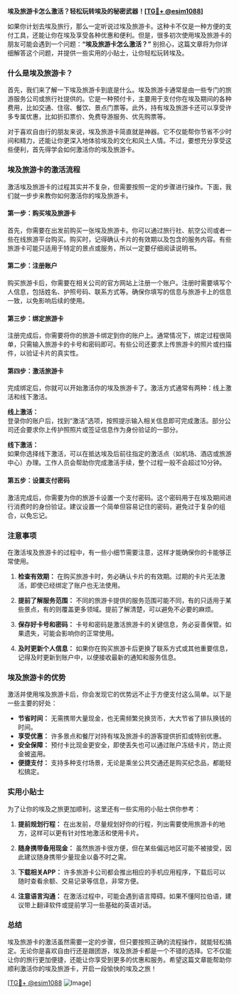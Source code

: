 **埃及旅游卡怎么激活？轻松玩转埃及的秘密武器！[[TG💪+ @esim1088](https://t.me/s/esim1088)]**

如果你计划去埃及旅行，那么一定听说过埃及旅游卡。这种卡不仅是一种方便的支付工具，还能让你在埃及享受各种优惠和便利。但是，很多初次使用埃及旅游卡的朋友可能会遇到一个问题：**“埃及旅游卡怎么激活？”** 别担心，这篇文章将为你详细解答这个问题，并提供一些实用的小贴士，让你轻松玩转埃及。

### 什么是埃及旅游卡？

首先，我们来了解一下埃及旅游卡到底是什么。埃及旅游卡通常是由一些专门的旅游服务公司或旅行社提供的。它是一种预付卡，主要用于支付你在埃及期间的各种费用，比如交通、住宿、餐饮、景点门票等。此外，持有埃及旅游卡还可以享受许多专属优惠，比如折扣票价、免费导游服务、优先购票等。

对于喜欢自由行的朋友来说，埃及旅游卡简直就是神器。它不仅能帮你节省不少时间和精力，还能让你更深入地体验埃及的文化和风土人情。不过，要想充分享受这些便利，首先得学会如何激活你的埃及旅游卡。

### 埃及旅游卡的激活流程

激活埃及旅游卡的过程其实并不复杂，但需要按照一定的步骤进行操作。下面，我们就一步步来教你如何激活你的埃及旅游卡。

#### 第一步：购买埃及旅游卡

首先，你需要在出发前购买一张埃及旅游卡。你可以通过旅行社、航空公司或者一些在线旅游平台购买。购买时，记得确认卡片的有效期以及包含的服务内容。有些旅游卡可能只适用于特定的景点或服务，所以一定要仔细阅读说明书。

#### 第二步：注册账户

购买旅游卡后，你需要在相关公司的官方网站上注册一个账户。注册时需要填写个人信息，包括姓名、护照号码、联系方式等。确保你填写的信息与旅游卡上的信息一致，以免影响后续的使用。

#### 第三步：绑定旅游卡

注册完成后，你需要将你的旅游卡绑定到你的账户上。通常情况下，绑定过程很简单，只需输入旅游卡的卡号和密码即可。有些公司还要求上传旅游卡的照片或扫描件，以验证卡片的真实性。

#### 第四步：激活旅游卡

完成绑定后，你就可以开始激活你的埃及旅游卡了。激活方式通常有两种：线上激活和线下激活。

**线上激活：**  
登录你的账户后，找到“激活”选项，按照提示输入相关信息即可完成激活。部分公司还会要求你上传护照照片或签证信息作为身份验证的一部分。

**线下激活：**  
如果你选择线下激活，可以在抵达埃及后前往指定的激活点（如机场、酒店或旅游中心）办理。工作人员会帮助你完成激活手续，整个过程一般不会超过10分钟。

#### 第五步：设置支付密码

激活完成后，你需要为你的旅游卡设置一个支付密码。这个密码用于在埃及期间进行消费时的身份验证。建议设置一个简单但容易记住的密码，避免过于复杂的组合，以免忘记。

### 注意事项

在激活埃及旅游卡的过程中，有一些小细节需要注意，这样才能确保你的卡能够正常使用。

1. **检查有效期：** 在购买旅游卡时，务必确认卡片的有效期。过期的卡片无法激活，即使已经绑定了账户也无法使用。

2. **提前了解服务范围：** 不同的旅游卡提供的服务范围可能不同，有的只适用于某些景点，有的则覆盖更多领域。提前了解清楚，可以避免不必要的麻烦。

3. **保存好卡号和密码：** 卡号和密码是激活旅游卡的关键信息，务必妥善保管。如果遗失，可能会影响你的正常使用。

4. **及时更新个人信息：** 如果你在购买旅游卡后更换了联系方式或其他重要信息，记得及时更新到账户中，以便接收最新的通知和服务信息。

### 埃及旅游卡的优势

激活并使用埃及旅游卡后，你会发现它的优势远不止于方便支付这么简单。以下是一些主要的好处：

- **节省时间：** 无需携带大量现金，也无需频繁兑换货币，大大节省了排队换钱的时间。
- **享受优惠：** 许多景点和餐厅对持有埃及旅游卡的游客提供折扣或特别优惠。
- **安全保障：** 预付卡比现金更安全，即使丢失也可以通过账户冻结卡片，防止资金被盗用。
- **便捷支付：** 支持多种支付场景，无论是乘坐公共交通还是购买纪念品，都能轻松搞定。

### 实用小贴士

为了让你的埃及之旅更加顺利，这里还有一些实用的小贴士供你参考：

1. **提前规划行程：** 在出发前，尽量规划好你的行程，列出需要使用旅游卡的地方，这样可以更有针对性地激活和使用卡片。
   
2. **随身携带备用现金：** 虽然旅游卡很方便，但在某些偏远地区可能不被接受，因此建议随身携带少量现金以备不时之需。

3. **下载相关APP：** 许多旅游卡公司都会推出相应的手机应用程序，下载后可以随时查看余额、交易记录等信息，非常方便。

4. **注意语言沟通：** 在激活过程中，可能会遇到语言障碍。如果不懂阿拉伯语，建议带上翻译软件或提前学习一些基础的英语对话。

### 总结

埃及旅游卡的激活虽然需要一定的步骤，但只要按照正确的流程操作，就能轻松搞定。无论你是喜欢自由行还是跟团游，埃及旅游卡都是一个不错的选择。它不仅能让你的旅行更加便捷，还能让你享受到更多的优惠和服务。希望这篇文章能帮助你顺利激活你的埃及旅游卡，开启一段愉快的埃及之旅！

[[TG💪+ @esim1088](https://t.me/s/esim1088) ![Image](https://i.postimg.cc/4NQfJmqS/Snipaste-2025-05-13-00-14-12.png)]